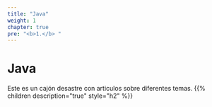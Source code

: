 ```yaml
---
title: "Java"
weight: 1
chapter: true
pre: "<b>1.</b> "
---
```

<h1>Java</h1>
Este es un cajón desastre con articulos sobre diferentes temas.
<!--more-->
{{% children description="true" style="h2" %}}